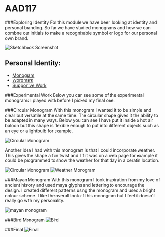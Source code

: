 # AAD117
###Exploring Identity
For this module we have been looking at identity and personal branding. So far we have studied monograms and how we can combne our initials to make a recognisable symbol or logo for our personal own brand. 


![Sketchbook Screenshot](https://raw.githubusercontent.com/JemmaEagleson/AAD117/master/Images/FullSizeRender-2.png)

Personal Identity: 
-------------------
+ [Monogram](https://www.flickr.com/photos/127785088@N07/16545300778/)
+ [Wordmark](https://www.flickr.com/photos/127785088@N07/16732872315/in/photostream/)
+ [Supportive Work](https://www.flickr.com/photos/127785088@N07/sets/72157648864458764/)

###Experimental Work
Below you can see some of the experimental monograms I played with before I picked my final one. 

###Circular Monogram
With this monogram I wanted it to be simple and clear but versatile at the same time. The circular shape gives it the ability to be adapted in many ways. Below you can see I have put it inside a hot air baloon but this shape is flexible enough to put into different objects such as an eye or a lightbulb for example. 

![Circular Monogram](https://github.com/JemmaEagleson/AAD117/blob/master/Images/CIRCULAR%20MONOGRAM.png?raw=true)

Another idea I had with this monogram is that I could incorporate weather. This gives the shape a fun twist and I if it was on a web page for example it could be programmed to show the weather for that day in a ceratin location.

![Circular Monogram](https://github.com/JemmaEagleson/AAD117/blob/master/Images/baloon%20monogramm.png?raw=true)
![Weather Monogram](https://github.com/JemmaEagleson/AAD117/blob/master/Images/Baloon%20Monogram.png?raw=true)

###Mayan Monogram
With this monogram I took inspiration from my love of ancient history and used maya glyphs and lettering to encourage the design. I created different patterns using the monogram and used a bright colour scheme. I like the overall look of this monogram but I feel it doesn't really go with my personality. 

![mayan monogram](https://github.com/JemmaEagleson/AAD117/blob/master/Images/MONOGRAM%20copy.png?raw=true)

###Bird Monogram
![Bird](https://github.com/JemmaEagleson/AAD117/blob/master/Images/bird%20monogram.png?raw=true)

###Final
![Final](https://github.com/JemmaEagleson/AAD117/blob/master/Images/PERSONAL%20MONOGRAM.png)
